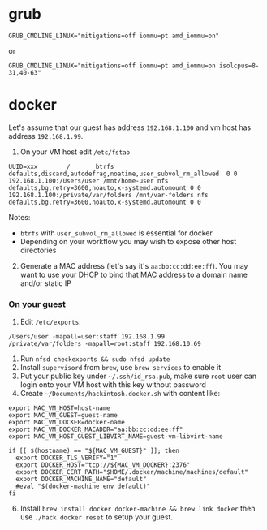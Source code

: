 grub
====

```
GRUB_CMDLINE_LINUX="mitigations=off iommu=pt amd_iommu=on"
```

or

```
GRUB_CMDLINE_LINUX="mitigations=off iommu=pt amd_iommu=on isolcpus=8-31,40-63"
```


docker
======

Let's assume that our guest has address `192.168.1.100` and vm host has address `192.168.1.99`.

1. On your VM host edit `/etc/fstab`

```
UUID=xxx		/		btrfs		defaults,discard,autodefrag,noatime,user_subvol_rm_allowed	0 0
192.168.1.100:/Users/user /mnt/home-user nfs defaults,bg,retry=3600,noauto,x-systemd.automount 0 0
192.168.1.100:/private/var/folders /mnt/var-folders nfs defaults,bg,retry=3600,noauto,x-systemd.automount 0 0
```

Notes:
- `btrfs` with `user_subvol_rm_allowed` is essential for docker
- Depending on your workflow you may wish to expose other host directories

2. Generate a MAC address (let's say it's `aa:bb:cc:dd:ee:ff`). You may want to use your DHCP to bind that MAC address to a domain name and/or static IP

### On your guest

1. Edit `/etc/exports`:

```
/Users/user -mapall=user:staff 192.168.1.99
/private/var/folders -mapall=root:staff 192.168.10.69
```

1. Run `nfsd checkexports && sudo nfsd update`
3. Install `supervisord` from `brew`, use `brew services` to enable it
4. Put your public key under `~/.ssh/id_rsa.pub`, make sure `root` user can login onto your VM host with this key without password
5. Create `~/Documents/hackintosh.docker.sh` with content like:

```
export MAC_VM_HOST=host-name
export MAC_VM_GUEST=guest-name
export MAC_VM_DOCKER=docker-name
export MAC_VM_DOCKER_MACADDR="aa:bb:cc:dd:ee:ff"
export MAC_VM_HOST_GUEST_LIBVIRT_NAME=guest-vm-libvirt-name

if [[ $(hostname) == "${MAC_VM_GUEST}" ]]; then
  export DOCKER_TLS_VERIFY="1"
  export DOCKER_HOST="tcp://${MAC_VM_DOCKER}:2376"
  export DOCKER_CERT_PATH="$HOME/.docker/machine/machines/default"
  export DOCKER_MACHINE_NAME="default"
  #eval "$(docker-machine env default)"
fi
```

6. Install `brew install docker docker-machine && brew link docker`  then use `./hack docker reset` to setup your guest.
